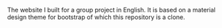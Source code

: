 The website I built for a group project in English. It is based on a material design theme for bootstrap of which this repository is a clone.
